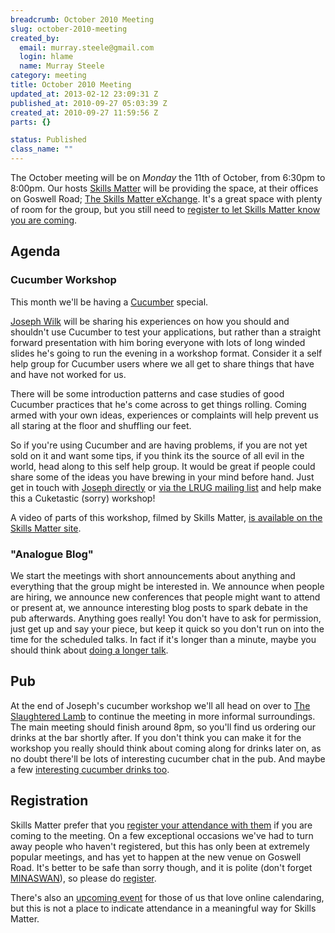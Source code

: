 ```yaml
--- 
breadcrumb: October 2010 Meeting
slug: october-2010-meeting
created_by: 
  email: murray.steele@gmail.com
  login: hlame
  name: Murray Steele
category: meeting
title: October 2010 Meeting
updated_at: 2013-02-12 23:09:31 Z
published_at: 2010-09-27 05:03:39 Z
created_at: 2010-09-27 11:59:56 Z
parts: {}

status: Published
class_name: ""
---
```


The October meeting will be on *Monday* the 11th of October, from 6:30pm to 8:00pm.  Our hosts [Skills Matter](http://skillsmatter.com/) will be providing the space, at their offices on Goswell Road; [The Skills Matter eXchange](http://skillsmatter.com/location-details/design-architecture/484/96).  It's a great space with plenty of room for the group, but you still need to <a href="#oct10registration">register to let Skills Matter know you are coming</a>.

Agenda
------

### Cucumber Workshop

This month we'll be having a [Cucumber](http://cuckes.info) special.

[Joseph Wilk](http://josephwilk.net/) will be sharing his experiences on how you should and
shouldn't use Cucumber to test your applications, but rather than a
straight forward presentation with him boring everyone with lots of
long winded slides he's going to run the evening in a workshop format.
Consider it a self help group for Cucumber users where we all get to
share things that have and have not worked for us.

There will be some introduction patterns and case studies of good
Cucumber practices that he's come across to get things rolling. Coming
armed with your own ideas, experiences or complaints will help prevent
us all staring at the floor and shuffling our feet.

So if you're using Cucumber and are having problems, if you are not
yet sold on it and want some tips, if you think its the source of all
evil in the world, head along to this self help group. It would be
great if people could share some of the ideas you have brewing in your
mind before hand. Just get in touch with [Joseph directly](http://twitter.com/josephwilk) or [via the LRUG mailing list](http://lists.lrug.org/listinfo.cgi/chat-lrug.org) and help make this a Cuketastic (sorry) workshop!

A video of parts of this workshop, filmed by Skills Matter, [is available on the Skills Matter site](http://skillsmatter.com/podcast/ajax-ria/cucumber-workshop).

### "Analogue Blog"

We start the meetings with short announcements about anything and everything that the group might be interested in.  We announce when people are hiring, we announce new conferences that people might want to attend or present at, we announce interesting blog posts to spark debate in the pub afterwards.  Anything goes really!  You don't have to ask for permission, just get up and say your piece, but keep it quick so you don't run on into the time for the scheduled talks.  In fact if it's longer than a minute, maybe you should think about [doing a longer talk](/speaking/).

Pub
---

At the end of Joseph's cucumber workshop we'll all head on over to [The Slaughtered Lamb](http://www.theslaughteredlambpub.com/) to continue the meeting in more informal surroundings.  The main meeting should finish around 8pm, so you'll find us ordering our drinks at the bar shortly after.  If you don't think you can make it for the workshop you really should think about coming along for drinks later on, as no doubt there'll be lots of interesting cucumber chat in the pub.  And maybe a few [interesting cucumber drinks too](http://www.hendricksgin.com/#/uk/treasury/cucumber/).

<a name="oct10registration"></a>
Registration
------------

Skills Matter prefer that you [register your attendance with them](http://skillsmatter.com/event/ajax-ria/cucumber-workshop/rl-311) if you are coming to the meeting.  On a few exceptional occasions we've had to turn away people who haven't registered, but this has only been at extremely popular meetings, and has yet to happen at the new venue on Goswell Road.  It's better to be safe than sorry though, and it is polite (don't forget [MINASWAN](http://oreilly.com/ruby/excerpts/ruby-learning-rails/ruby-glossary.html#I_indexterm_d1e32036)), so please do [register](http://skillsmatter.com/event/ajax-ria/cucumber-workshop/rl-311).

There's also an [upcoming event](http://upcoming.yahoo.com/event/7094687/) for those of us that love online calendaring, but this is not a place to indicate attendance in a meaningful way for Skills Matter.
